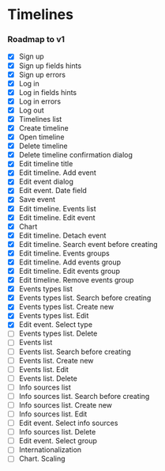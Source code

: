 # Timelines

### Roadmap to v1
- [x] Sign up
- [x] Sign up fields hints
- [x] Sign up errors
- [x] Log in
- [x] Log in fields hints
- [x] Log in errors
- [x] Log out
- [x] Timelines list
- [x] Create timeline
- [x] Open timeline
- [x] Delete timeline
- [x] Delete timeline confirmation dialog
- [x] Edit timeline title
- [x] Edit timeline. Add event
- [x] Edit event dialog
- [x] Edit event. Date field
- [x] Save event
- [x] Edit timeline. Events list
- [x] Edit timeline. Edit event
- [x] Chart
- [x] Edit timeline. Detach event
- [x] Edit timeline. Search event before creating
- [x] Edit timeline. Events groups
- [x] Edit timeline. Add events group
- [x] Edit timeline. Edit events group
- [x] Edit timeline. Remove events group
- [x] Events types list
- [x] Events types list. Search before creating
- [x] Events types list. Create new
- [x] Events types list. Edit
- [x] Edit event. Select type
- [ ] Events types list. Delete
- [ ] Events list
- [ ] Events list. Search before creating
- [ ] Events list. Create new
- [ ] Events list. Edit
- [ ] Events list. Delete
- [ ] Info sources list
- [ ] Info sources list. Search before creating
- [ ] Info sources list. Create new
- [ ] Info sources list. Edit
- [ ] Edit event. Select info sources
- [ ] Info sources list. Delete
- [ ] Edit event. Select group
- [ ] Internationalization
- [ ] Chart. Scaling
